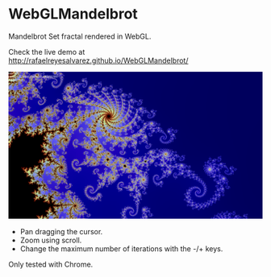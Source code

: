# WebGLMandelbrot
Mandelbrot Set fractal rendered in WebGL.

Check the live demo at http://rafaelreyesalvarez.github.io/WebGLMandelbrot/

![Screenshot](Screenshot.png "Screenshot")

- Pan dragging the cursor.
- Zoom using scroll.
- Change the maximum number of iterations with the -/+ keys.

Only tested with Chrome.
